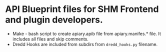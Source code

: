# API Blueprint files for SHM Frontend and plugin developers.

* Make - bash script to create apiary.apib file from apiary.manifes.* file. It includes all files and skip comments.
* Dredd Hooks are included from subdirs from `dredd_hooks.py` filename.
